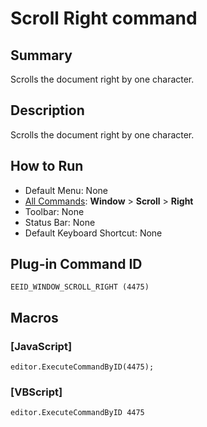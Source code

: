 # Scroll Right command

## Summary

Scrolls the document right by one character.

## Description

Scrolls the document right by one character.

## How to Run

- Default Menu: None
- [All Commands](../tools/all_commands): **Window** \>
**Scroll** \> **Right**
- Toolbar: None
- Status Bar: None
- Default Keyboard Shortcut: None

## Plug-in Command ID

```
EEID_WINDOW_SCROLL_RIGHT (4475)```

## Macros

### \[JavaScript\]

```
editor.ExecuteCommandByID(4475);
```

### \[VBScript\]

```
editor.ExecuteCommandByID 4475
```
